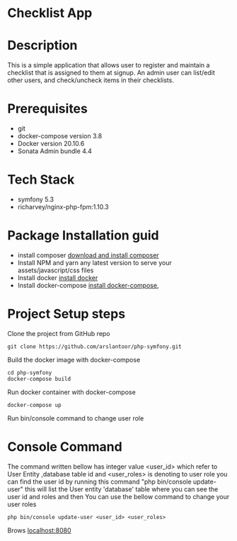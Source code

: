 
# Checklist App

# Description
This is a simple application that allows user to register and maintain a checklist that is assigned to them at signup. An admin user can list/edit other users, and check/uncheck items in their checklists.

# Prerequisites
* git
* docker-compose version 3.8
* Docker version 20.10.6
* Sonata Admin bundle 4.4

# Tech Stack
* symfony 5.3
* richarvey/nginx-php-fpm:1.10.3

# Package Installation guid
* install composer <a href="https://getcomposer.org/download/">download and install composer</a>
* Install NPM and yarn any latest version to serve your assets/javascript/css files
* Install docker <a href="https://docs.docker.com/engine/install/ubuntu/">install docker</a>
* Install docker-compose <a href="https://docs.docker.com/compose/install/">install docker-compose</a>,</li>

# Project Setup steps
Clone the project from GitHub repo
```git clone
git clone https://github.com/arslantoor/php-symfony.git
```
Build the docker image with docker-compose
```
cd php-symfony
docker-compose build
```
Run docker container with docker-compose
```
docker-compose up
```
Run bin/console command to change user role
# Console Command
The command written bellow has integer value <user_id> which refer to User Entity ,database table id and <user_roles> is denoting to user role you can find the user id by running this command "php bin/console update-user" this will list the User entity 'database' table where you can see the user id and roles and then You can use the bellow command to change your user roles
```
php bin/console update-user <user_id> <user_roles>
```
Brows <a href="http://localhost:8080">localhost:8080<a>
